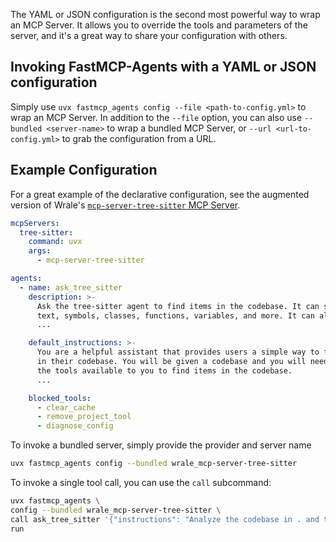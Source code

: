 The YAML or JSON configuration is the second most powerful way to wrap an MCP Server. It allows you to override the tools and parameters of the server, and it's a great way to share your configuration with others.

## Invoking FastMCP-Agents with a YAML or JSON configuration

Simply use `uvx fastmcp_agents config --file <path-to-config.yml>` to wrap an MCP Server. In addition to the `--file` option, you can also use `--bundled <server-name>` to wrap a bundled MCP Server, or `--url <url-to-config.yml>` to grab the configuration from a URL.

## Example Configuration

For a great example of the declarative configuration, see the augmented version of Wrale's [`mcp-server-tree-sitter` MCP Server](./fastmcp_agents/bundled/servers/wrale_mcp-server-tree-sitter.yml).

```yaml
mcpServers:
  tree-sitter:
    command: uvx
    args:
      - mcp-server-tree-sitter

agents:
  - name: ask_tree_sitter
    description: >-
      Ask the tree-sitter agent to find items in the codebase. It can search for
      text, symbols, classes, functions, variables, and more. It can also find
      ...

    default_instructions: >-
      You are a helpful assistant that provides users a simple way to find items
      in their codebase. You will be given a codebase and you will need to use
      the tools available to you to find items in the codebase.
      ...

    blocked_tools:
      - clear_cache
      - remove_project_tool
      - diagnose_config
```

To invoke a bundled server, simply provide the provider and server name

```bash
uvx fastmcp_agents config --bundled wrale_mcp-server-tree-sitter
```

To invoke a single tool call, you can use the `call` subcommand:

```bash
uvx fastmcp_agents \
config --bundled wrale_mcp-server-tree-sitter \
call ask_tree_sitter '{"instructions": "Analyze the codebase in . and tell me what you found."}' \
run
```